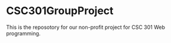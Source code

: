# CSC301GroupProject

This is the reposotory for our non-profit project for CSC 301 Web programming.
